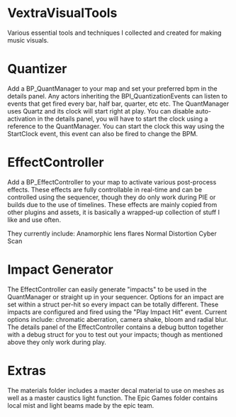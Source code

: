 # VextraVisualTools
Various essential tools and techniques I collected and created for making music visuals.

# Quantizer

Add a BP_QuantManager to your map and set your preferred bpm in the details panel. 
Any actors inheriting the BPI_QuantizationEvents can listen to events that get fired every bar, half bar, quarter, etc etc.
The QuantManager uses Quartz and its clock will start right at play. You can disable auto-activation in the details panel, you will have to start the clock using a 
reference to the QuantManager. You can start the clock this way using the StartClock event, this event can also be fired to change the BPM.

# EffectController
Add a BP_EffectController to your map to activate various post-process effects. These effects are fully controllable in real-time and can be controlled using the sequencer,
though they do only work during PIE or builds due to the use of timelines. These effects are mainly copied from other plugins and assets, it is basically a wrapped-up
collection of stuff I like and use often.

They currently include:
Anamorphic lens flares
Normal Distortion
Cyber Scan

# Impact Generator
The EffectController can easily generate "impacts" to be used in the QuantManager or straight up in your sequencer. Options for an impact are set within a struct per-hit
so every impact can be totally different. These impacts are configured and fired using the "Play Impact Hit" event.
Current options include: chromatic aberration, camera shake, bloom and radial blur. The details panel of the EffectController contains a debug button together
with a debug struct for you to test out your impacts; though as mentioned above they only work during play.

# Extras
The materials folder includes a master decal material to use on meshes as well as a master caustics light function. The Epic Games folder contains local mist and
light beams made by the epic team.


 
